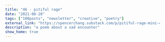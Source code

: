```yaml
---
title: "46 - pitiful rage"
date: "2021-08-28"
tags: ["100posts", "newsletter", "creative", "poetry"]
external_link: "https://spencerchang.substack.com/p/pitiful-rage-mini-46100"
description: "a poem about a sad encounter"
show_home: true
---
```


